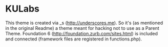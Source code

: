 
KULabs
===

This theme is created via _s (http://underscores.me). So it's (as mentioned in the original Readme) a theme meant for hacking not to use as a Parent Theme. Foundation 6 (http://foundation.zurb.com/sites.html) is included and connected (framework files are registered in functions.php).
